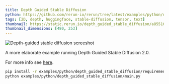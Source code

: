 ```yaml
---
title: Depth Guided Stable Diffusion
python: https://github.com/rerun-io/rerun/tree/latest/examples/python/depth_guided_stable_diffusion/main.py
tags: [2D, depth, huggingface, stable-diffusion, tensor, text]
thumbnail: https://static.rerun.io/depth_guided_stable_diffusion/a85516aba09f72649517891d767e15383ce7f4ea/480w.png
thumbnail_dimensions: [480, 253]
---
```


<picture>
  <source media="(max-width: 480px)" srcset="https://static.rerun.io/depth_guided_stable_diffusion/a85516aba09f72649517891d767e15383ce7f4ea/480w.png">
  <source media="(max-width: 768px)" srcset="https://static.rerun.io/depth_guided_stable_diffusion/a85516aba09f72649517891d767e15383ce7f4ea/768w.png">
  <source media="(max-width: 1024px)" srcset="https://static.rerun.io/depth_guided_stable_diffusion/a85516aba09f72649517891d767e15383ce7f4ea/1024w.png">
  <source media="(max-width: 1200px)" srcset="https://static.rerun.io/depth_guided_stable_diffusion/a85516aba09f72649517891d767e15383ce7f4ea/1200w.png">
  <img src="https://static.rerun.io/depth_guided_stable_diffusion/a85516aba09f72649517891d767e15383ce7f4ea/full.png" alt="Depth-guided stable diffusion screeshot">
</picture>

A more elaborate example running Depth Guided Stable Diffusion 2.0.

For more info see [here](https://github.com/Stability-AI/stablediffusion).

```bash
pip install -r examples/python/depth_guided_stable_diffusion/requirements.txt
python examples/python/depth_guided_stable_diffusion/main.py
```
